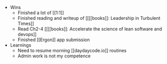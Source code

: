 - Wins
    - Finished a lot of [[1:1]]
    - Finished reading and writeup of [[[[books]]: Leadership in Turbulent Times]]
    - Read Ch2-4 [[[[books]]: Accelerate the science of lean software and devops]]
    - Finished [[Ergon]] app submission
- Learnings
    - Need to resume morning [[daydaycode.io]] routines
    - Admin work is not my competence
